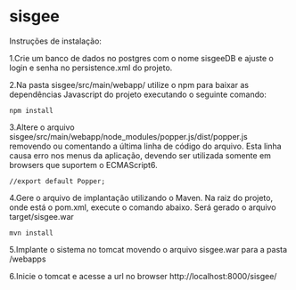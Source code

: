 ﻿# sisgee

Instruções de instalação:


1.Crie um banco de dados no postgres com o nome sisgeeDB e ajuste o login e senha no persistence.xml do projeto.

2.Na pasta sisgee/src/main/webapp/ utilize o npm para baixar as dependências Javascript do projeto executando o seguinte comando:
```
npm install
```

3.Altere o arquivo sisgee/src/main/webapp/node_modules/popper.js/dist/popper.js removendo ou comentando a última linha de código do arquivo. Esta linha causa erro nos menus da aplicação, devendo ser utilizada somente em browsers que suportem o ECMAScript6. 
```
//export default Popper;
```

4.Gere o arquivo de implantação utilizando o Maven. Na raiz do projeto, onde está o pom.xml, execute o comando abaixo. Será gerado o arquivo target/sisgee.war
```
mvn install
```

5.Implante o sistema no tomcat movendo o arquivo sisgee.war para a pasta <instalacao do tomcat>/webapps

6.Inicie o tomcat e acesse a url no browser http://localhost:8000/sisgee/
